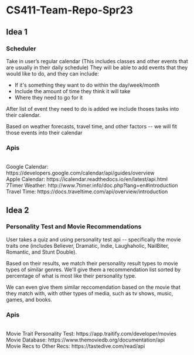 # CS411-Team-Repo-Spr23

## Idea 1
### Scheduler 
Take in user’s regular calendar (This includes classes and other events that are usually in their daily schedule)
They will be able to add events that they would like to do, and they can include:
 - If it's something they want to do within the day/week/month
 - Include the amount of time they think it will take
 - Where they need to go for it
 
 
After list of event they need to do is added we include thoses tasks into their calendar.

Based on weather forecasts, travel time, and other factors -- we will fit those events into their calendar

### Apis
<br>
Google Calendar: https://developers.google.com/calendar/api/guides/overview
 <br>
Apple Calendar: https://icalendar.readthedocs.io/en/latest/api.html
 <br>
7Timer Weather: http://www.7timer.info/doc.php?lang=en#introduction
 <br>
Travel Time: https://docs.traveltime.com/api/overview/introduction 

## Idea 2
### Personality Test and Movie Recommendations 
User takes a quiz and using personality test api -- specifically the movie traits one (includes Believer, Dramatic, Indie, Laughaholic, NailBiter, Romantic, and Stunt Double).

Based on their results, we match their personality result types to movie types of similar genres.
We'll give them a recommendation list sorted by percentage of what is most like their personality type.

We can even give them similar reccomendation based on the movie that they match with, with other types of media, such as tv shows, music, games, and books.
### Apis
<br>
Movie Trait Personality Test: https://app.traitify.com/developer/movies 
 <br>
Movie Database: https://www.themoviedb.org/documentation/api 
 <br>
Movie Recs to Other Recs: https://tastedive.com/read/api 
